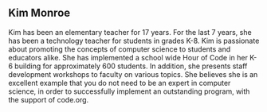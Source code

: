 ## Kim Monroe

Kim has been an elementary teacher for 17 years. For the last 7 years, she has been a technology teacher for students in grades K-8. Kim is passionate about promoting the concepts of computer science to students and educators alike. She has implemented a school wide Hour of Code in her K-6 building for approximately 600 students. In addition, she presents staff development workshops to faculty on various topics. She believes she is an excellent example that you do not need to be an expert in computer science, in order to successfully implement an outstanding program, with the support of code.org.
